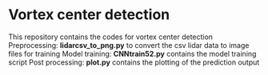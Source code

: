 # Vortex center detection

This repository contains the codes for vortex center detection
Preprocessing: **lidarcsv_to_png.py** to convert the csv lidar data to image files for training
Model training: **CNNtrain52.py** contains the model training script
Post processing: **plot.py** contains the plotting of the prediction output
